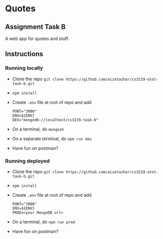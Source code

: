 # Quotes

## Assignment Task B

A web app for quotes and stuff.

## Instructions

### Running locally

-   Clone the repo `git clone https://github.com/aizatazhar/cs3219-otot-task-b.git`
-   `npm install`
-   Create `.env` file at root of repo and add

    ```
    PORT="3000"
    ENV=${ENV}
    DEV="mongodb://localhost/cs3219-task-b"
    ```

-   On a terminal, do `mongosh`
-   On a separate terminal, do `npm run dev`
-   Have fun on postman?

### Running deployed

-   Clone the repo `git clone https://github.com/aizatazhar/cs3219-otot-task-b.git`
-   `npm install`
-   Create `.env` file at root of repo and add

    ```
    PORT="3000"
    ENV=${ENV}
    PROD=<your MongoDB url>
    ```

-   On a terminal, do `npm run prod`
-   Have fun on postman?
